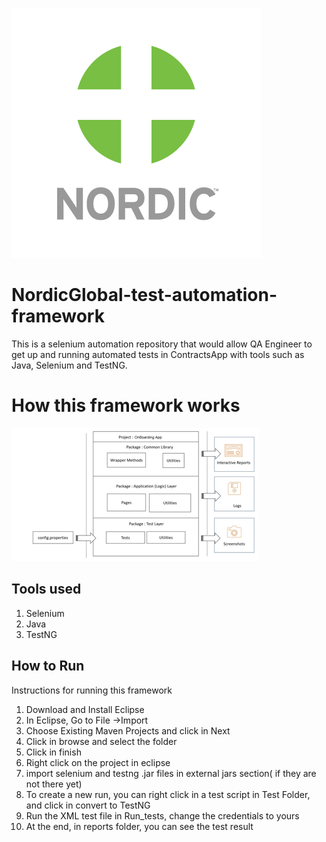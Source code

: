 ![nordic](NordicGlobal-AutomationFramework/Documents/nordiclogo.png)

# NordicGlobal-test-automation-framework

This is a selenium automation repository that would allow QA Engineer to get up and running automated tests in ContractsApp with tools such as Java, Selenium and TestNG.

# How this framework works

![HighLevelDiagram](NordicGlobal-AutomationFramework/Documents/diagram.png)



## Tools used
1. Selenium 
1. Java 
1. TestNG

## How to Run

Instructions for running this framework

1. Download and Install Eclipse
2. In Eclipse, Go to File ->Import
3. Choose Existing Maven Projects and click in Next
4. Click in browse and select the folder 
5. Click in finish
6. Right click on the project in eclipse
7. import selenium and testng .jar files in external jars section( if they are not there yet)
8. To create a new run, you can right click in a test script in Test Folder, and click in convert to TestNG
9. Run the XML test file in Run_tests, change the credentials to yours
10. At the end, in reports folder, you can see the test result